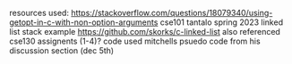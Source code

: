 resources used:
https://stackoverflow.com/questions/18079340/using-getopt-in-c-with-non-option-arguments
cse101 tantalo spring 2023 linked list stack example
https://github.com/skorks/c-linked-list
also referenced cse130 assignents (1-4)? code
used mitchells psuedo code from his discussion section (dec 5th)